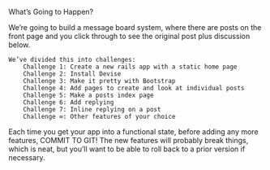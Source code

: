 What’s Going to Happen?

We’re going to build a message board system, where there are posts on the front page and you click through to see the original post plus discussion below.

    We’ve divided this into challenges:
        Challenge 1: Create a new rails app with a static home page
        Challenge 2: Install Devise
        Challenge 3: Make it pretty with Bootstrap
        Challenge 4: Add pages to create and look at individual posts
        Challenge 5: Make a posts index page
        Challenge 6: Add replying
        Challenge 7: Inline replying on a post
        Challenge ∞: Other features of your choice

Each time you get your app into a functional state, before adding any more features, COMMIT TO GIT! The new features will probably break things, which is neat, but you’ll want to be able to roll back to a prior version if necessary.
